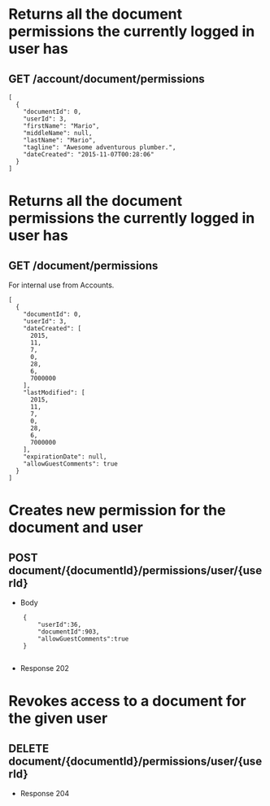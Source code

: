 # Returns all the document permissions the currently logged in user has
## GET /account/document/permissions

```
[
  {
    "documentId": 0,
    "userId": 3,
    "firstName": "Mario",
    "middleName": null,
    "lastName": "Mario",
    "tagline": "Awesome adventurous plumber.",
    "dateCreated": "2015-11-07T00:28:06"
  }
]
```

# Returns all the document permissions the currently logged in user has
## GET /document/permissions
For internal use from Accounts.

```
[
  {
    "documentId": 0,
    "userId": 3,
    "dateCreated": [
      2015,
      11,
      7,
      0,
      28,
      6,
      7000000
    ],
    "lastModified": [
      2015,
      11,
      7,
      0,
      28,
      6,
      7000000
    ],
    "expirationDate": null,
    "allowGuestComments": true
  }
]
```

# Creates new permission for the document and user
## POST document/{documentId}/permissions/user/{userId}
+ Body 
```
	{
		"userId":36,
		"documentId":903,
		"allowGuestComments":true
	}
	
```

+ Response 202


# Revokes access to a document for the given user
## DELETE document/{documentId}/permissions/user/{userId}
+ Response 204
